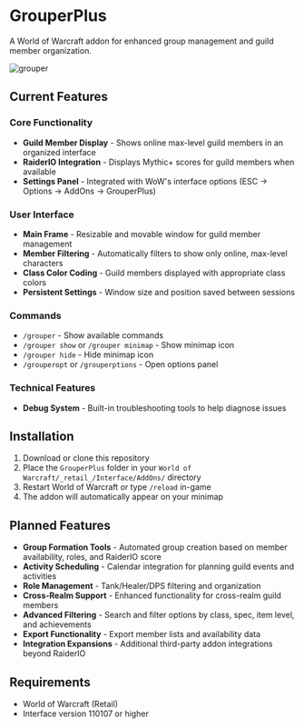 # GrouperPlus

A World of Warcraft addon for enhanced group management and guild member organization.

![grouper](https://github.com/user-attachments/assets/f553b305-568a-417d-9977-a5d525fcb704)

## Current Features

### Core Functionality
- **Guild Member Display** - Shows online max-level guild members in an organized interface
- **RaiderIO Integration** - Displays Mythic+ scores for guild members when available
- **Settings Panel** - Integrated with WoW's interface options (ESC → Options → AddOns → GrouperPlus)

### User Interface
- **Main Frame** - Resizable and movable window for guild member management
- **Member Filtering** - Automatically filters to show only online, max-level characters
- **Class Color Coding** - Guild members displayed with appropriate class colors
- **Persistent Settings** - Window size and position saved between sessions

### Commands
- `/grouper` - Show available commands
- `/grouper show` or `/grouper minimap` - Show minimap icon
- `/grouper hide` - Hide minimap icon
- `/grouperopt` or `/grouperptions` - Open options panel

### Technical Features
- **Debug System** - Built-in troubleshooting tools to help diagnose issues

## Installation

1. Download or clone this repository
2. Place the `GrouperPlus` folder in your `World of Warcraft/_retail_/Interface/AddOns/` directory
3. Restart World of Warcraft or type `/reload` in-game
4. The addon will automatically appear on your minimap

## Planned Features

- **Group Formation Tools** - Automated group creation based on member availability, roles, and RaiderIO score
- **Activity Scheduling** - Calendar integration for planning guild events and activities
- **Role Management** - Tank/Healer/DPS filtering and organization
- **Cross-Realm Support** - Enhanced functionality for cross-realm guild members
- **Advanced Filtering** - Search and filter options by class, spec, item level, and achievements
- **Export Functionality** - Export member lists and availability data
- **Integration Expansions** - Additional third-party addon integrations beyond RaiderIO

## Requirements

- World of Warcraft (Retail)
- Interface version 110107 or higher

